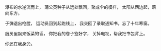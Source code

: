 瀑布的水逆流而上，
蒲公英种子从远处飘回，聚成伞的模样，
太阳从西边起，落向东方。

子弹退出枪膛，
运动员回到起跑线上，
我交回了录取通知书，忘了十年寒窗。

厨房里飘来饭菜的香，
你把我的卷子签好字，
关掉电视，帮我把书包背上。

你还在我身旁。


